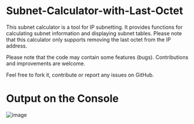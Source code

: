 # Subnet-Calculator-with-Last-Octet
This subnet calculator is a tool for IP subnetting. It provides functions for calculating subnet information and displaying subnet tables. Please note that this calculator only supports removing the last octet from the IP address.

Please note that the code may contain some features (bugs). Contributions and improvements are welcome.

Feel free to fork it, contribute or report any issues on GitHub. 


# Output on the Console
![image](https://github.com/DmitrijP1402/Subnet-Calculator-with-Last-Octet/assets/118051854/209ce4b2-9204-4e54-bd17-9f0f47e8f9cf)
